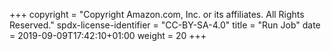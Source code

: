 +++
copyright = "Copyright Amazon.com, Inc. or its affiliates. All Rights Reserved."
spdx-license-identifier = "CC-BY-SA-4.0"
title = "Run Job"
date = 2019-09-09T17:42:10+01:00
weight = 20
+++
